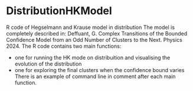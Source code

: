 # DistributionHKModel
R code of Hegselmann and Krause model in distribution
The model is completely described in: Deffuant, G. Complex Transitions of the Bounded Confidence Model from an Odd Number of Clusters to the Next. Physics 2024. 
The R code contains two main functions:
* one for running the HK mode on distribuition and visualising the evolution of the distribution
* one for exploring the final clusters when the confidence bound varies
There is an example of command line in comment after each main function.
